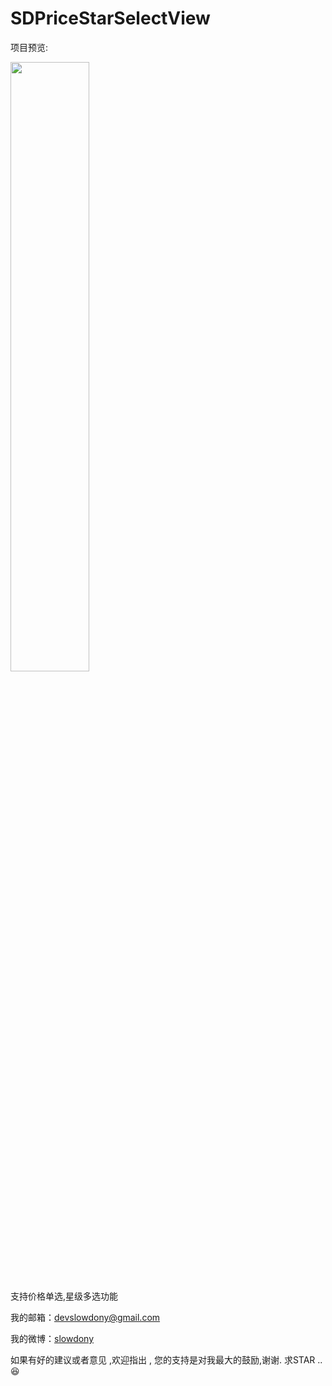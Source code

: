 # SDPriceStarSelectView
 

 

项目预览:


<img src="https://github.com/SlowDony/SDPriceStarSelectView/blob/master/SDPriceStarSelectView/sdpricestarview.gif" width="50%" height="50%">

 



支持价格单选,星级多选功能



我的邮箱：devslowdony@gmail.com 

我的微博：[slowdony](https://weibo.com/u/2428779285)

如果有好的建议或者意见 ,欢迎指出 , 您的支持是对我最大的鼓励,谢谢. 求STAR ..😆

